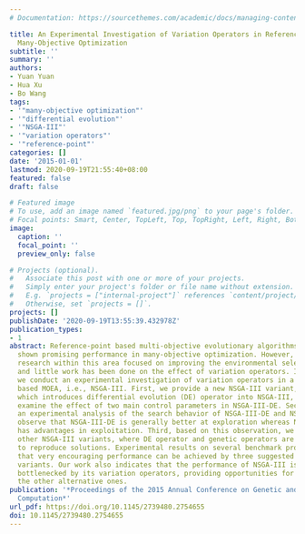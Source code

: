```yaml
---
# Documentation: https://sourcethemes.com/academic/docs/managing-content/

title: An Experimental Investigation of Variation Operators in Reference-Point Based
  Many-Objective Optimization
subtitle: ''
summary: ''
authors:
- Yuan Yuan
- Hua Xu
- Bo Wang
tags:
- '"many-objective optimization"'
- '"differential evolution"'
- '"NSGA-III"'
- '"variation operators"'
- '"reference-point"'
categories: []
date: '2015-01-01'
lastmod: 2020-09-19T21:55:40+08:00
featured: false
draft: false

# Featured image
# To use, add an image named `featured.jpg/png` to your page's folder.
# Focal points: Smart, Center, TopLeft, Top, TopRight, Left, Right, BottomLeft, Bottom, BottomRight.
image:
  caption: ''
  focal_point: ''
  preview_only: false

# Projects (optional).
#   Associate this post with one or more of your projects.
#   Simply enter your project's folder or file name without extension.
#   E.g. `projects = ["internal-project"]` references `content/project/deep-learning/index.md`.
#   Otherwise, set `projects = []`.
projects: []
publishDate: '2020-09-19T13:55:39.432978Z'
publication_types:
- 1
abstract: Reference-point based multi-objective evolutionary algorithms (MOEAs) have
  shown promising performance in many-objective optimization. However, most of existing
  research within this area focused on improving the environmental selection procedure,
  and little work has been done on the effect of variation operators. In this paper,
  we conduct an experimental investigation of variation operators in a typical reference-point
  based MOEA, i.e., NSGA-III. First, we provide a new NSGA-III variant, i.e., NSGA-III-DE,
  which introduces differential evolution (DE) operator into NSGA-III, and we further
  examine the effect of two main control parameters in NSGA-III-DE. Second, we have
  an experimental analysis of the search behavior of NSGA-III-DE and NSGA-III. We
  observe that NSGA-III-DE is generally better at exploration whereas NSGA-III normally
  has advantages in exploitation. Third, based on this observation, we present two
  other NSGA-III variants, where DE operator and genetic operators are simply combined
  to reproduce solutions. Experimental results on several benchmark problems show
  that very encouraging performance can be achieved by three suggested new NSGA-III
  variants. Our work also indicates that the performance of NSGA-III is significantly
  bottlenecked by its variation operators, providing opportunities for the study of
  the other alternative ones.
publication: '*Proceedings of the 2015 Annual Conference on Genetic and Evolutionary
  Computation*'
url_pdf: https://doi.org/10.1145/2739480.2754655
doi: 10.1145/2739480.2754655
---
```

